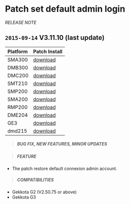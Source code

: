 # Patch set default admin login
*RELEASE NOTE*

## `2015-09-14` V3.11.10 (last update)
|              Platform                             |    Patch Install    |
| :------------------------------------------------ | :------------------ |
| SMA300 |  [download](https://github.com/Qeedji/archives/blob/master/downloads/patch-set-default-admin-login/set%20default%20admin%20login-sma300-patch-3.11.10.frm)	|
| DMB300 |  [download](https://github.com/Qeedji/archives/blob/master/downloads/patch-set-default-admin-login/set%20default%20admin%20login-dmb300-patch-3.11.10.frm)	|
| DMC200 |  [download](https://github.com/Qeedji/archives/blob/master/downloads/patch-set-default-admin-login/set%20default%20admin%20login-dmc200-patch-3.11.10.frm)   |
| SMT210 |  [download](https://github.com/Qeedji/archives/blob/master/downloads/patch-set-default-admin-login/set%20default%20admin%20login-smt210-patch-3.11.10.frm) 	|
| SMP200 |  [download](https://github.com/Qeedji/archives/blob/master/downloads/patch-set-default-admin-login/set%20default%20admin%20login-smp200-patch-3.11.10.frm) 	|
| SMA200 |  [download](https://github.com/Qeedji/archives/blob/master/downloads/patch-set-default-admin-login/set%20default%20admin%20login-sma200-patch-3.11.10.frm) 	|
| RMP200 |  [download](https://github.com/Qeedji/archives/blob/master/downloads/patch-set-default-admin-login/set%20default%20admin%20login-rmp200-patch-3.11.10.frm) 	|
| DME204 |  [download](https://github.com/Qeedji/archives/blob/master/downloads/patch-set-default-admin-login/set%20default%20admin%20login-dme204-patch-3.11.10.frm) 	|
| GE3 |  [download](https://github.com/Qeedji/archives/blob/master/downloads/patch-set-default-admin-login/set%20default%20admin%20login-ge3-patch-3.11.10.frm) 	    |
| dmd215 |  [download](https://github.com/Qeedji/archives/blob/master/downloads/patch-set-default-admin-login/set%20default%20admin%20login-dmd215-patch-3.11.10.frm)   |

>##### **BUG FIX, NEW FEATURES, MINOR UPDATES**

>##### **FEATURE**
- The patch restore default connexion admin account.
>##### **COMPATIBILITIES**
- Gekkota G2 (V2.50.75 or above)
- Gekkota G3

